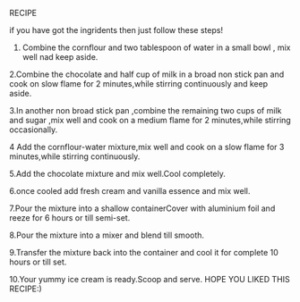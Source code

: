 RECIPE 

if you have got the ingridents then just follow these steps!

1. Combine the cornflour and two tablespoon of water in a small bowl , mix well nad keep aside.

2.Combine the chocolate and half cup of milk  in a broad non stick pan and cook on slow flame for 2 minutes,while stirring continuously and keep aside.

3.In another non broad stick pan ,combine the remaining two cups of milk and sugar ,mix well and cook on a medium flame for 2 minutes,while stirring occasionally.

4 Add the cornflour-water mixture,mix well and cook on a slow flame for 3 minutes,while stirring continuously.

5.Add the chocolate  mixture and mix well.Cool completely.

6.once cooled add fresh cream and vanilla  essence and mix well.

7.Pour the mixture  into a shallow containerCover with aluminium foil and reeze for 6 hours or till semi-set.

8.Pour the mixture into a mixer and blend till smooth.

9.Transfer the mixture back into the container and cool it for complete 10 hours or till set.

10.Your yummy ice cream is ready.Scoop and serve.
    HOPE YOU LIKED THIS RECIPE:)